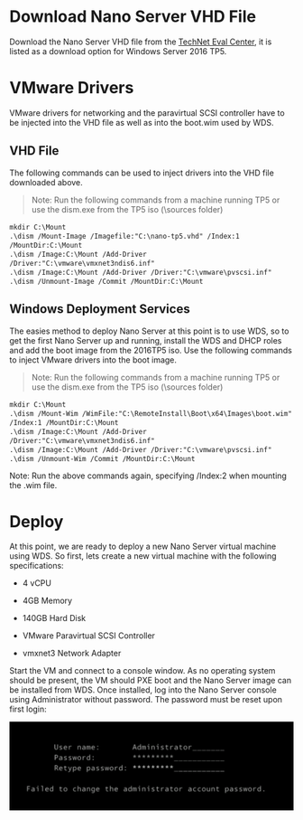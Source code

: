 # Download Nano Server VHD File

Download the Nano Server VHD file from the [TechNet Eval Center](https://www.microsoft.com/en-us/evalcenter/en-us), it is listed as a download option for Windows Server 2016 TP5.

# VMware Drivers

VMware drivers for networking and the paravirtual SCSI controller have to be injected into the VHD file as well as into the boot.wim used by WDS.

## VHD File

The following commands can be used to inject drivers into the VHD file downloaded above.

> Note: Run the following commands from a machine running TP5 or use the dism.exe from the TP5 iso \(\sources folder\)

```
mkdir C:\Mount
.\dism /Mount-Image /Imagefile:"C:\nano-tp5.vhd" /Index:1 /MountDir:C:\Mount 
.\dism /Image:C:\Mount /Add-Driver /Driver:"C:\vmware\vmxnet3ndis6.inf" 
.\dism /Image:C:\Mount /Add-Driver /Driver:"C:\vmware\pvscsi.inf" 
.\dism /Unmount-Image /Commit /MountDir:C:\Mount
```

## Windows Deployment Services

The easies method to deploy Nano Server at this point is to use WDS, so to get the first Nano Server up and running, install the WDS and DHCP roles and add the boot image from the 2016TP5 iso. Use the following commands to inject VMware drivers into the boot image.

> Note: Run the following commands from a machine running TP5 or use the dism.exe from the TP5 iso \(\sources folder\)

```
mkdir C:\Mount 
.\dism /Mount-Wim /WimFile:"C:\RemoteInstall\Boot\x64\Images\boot.wim" /Index:1 /MountDir:C:\Mount 
.\dism /Image:C:\Mount /Add-Driver /Driver:"C:\vmware\vmxnet3ndis6.inf" 
.\dism /Image:C:\Mount /Add-Driver /Driver:"C:\vmware\pvscsi.inf" 
.\dism /Unmount-Wim /Commit /MountDir:C:\Mount
```

Note: Run the above commands again, specifying \/Index:2 when mounting the .wim file.

# Deploy

At this point, we are ready to deploy a new Nano Server virtual machine using WDS. So first, lets create a new virtual machine with the following specifications:

* 4 vCPU

* 4GB Memory

* 140GB Hard Disk

* VMware Paravirtual SCSI Controller

* vmxnet3 Network Adapter


Start the VM and connect to a console window. As no operating system should be present, the VM should PXE boot and the Nano Server image can be installed from WDS. Once installed, log into the Nano Server console using Administrator without password. The password must be reset upon first login:

![](/assets/nano_login_change_pw.png)

